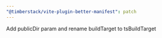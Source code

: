 ```yaml
---
"@timberstack/vite-plugin-better-manifest": patch
---
```


Add publicDir param and rename buildTarget to tsBuildTarget
